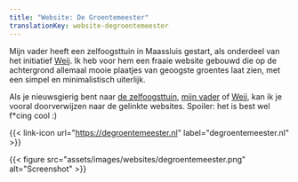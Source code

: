```yaml
---
title: "Website: De Groentemeester"
translationKey: website-degroentemeester
---
```


Mijn vader heeft een zelfoogsttuin in Maassluis gestart, als onderdeel van het initiatief [Weij](/projects/websites/weij). Ik heb voor hem een fraaie website gebouwd die op de achtergrond allemaal mooie plaatjes van geoogste groentes laat zien, met een simpel en minimalistisch uiterlijk.

Als je nieuwsgierig bent naar [de zelfoogsttuin](https://degroentemeester.nl/waarom), [mijn vader](https://degroentemeester.nl/over-mij) of [Weij](https://streekproeverijweij.nl), kan ik je vooral doorverwijzen naar de gelinkte websites. Spoiler: het is best wel f\*cing cool :)

<span hidden>Post information</span> {{< link-icon url="https://degroentemeester.nl" label="degroentemeester.nl" >}}

{{< figure src="assets/images/websites/degroentemeester.png" alt="Screenshot" >}}
